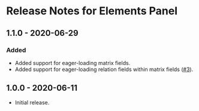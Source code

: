 # Release Notes for Elements Panel

## 1.1.0 - 2020-06-29
### Added
- Added support for eager-loading matrix fields.
- Added support for eager-loading relation fields within matrix fields ([#3](https://github.com/putyourlightson/craft-elements-panel/issues/3)).

## 1.0.0 - 2020-06-11
- Initial release.

